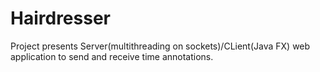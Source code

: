 # Hairdresser 
Project presents Server(multithreading on sockets)/CLient(Java FX) web application to send and receive time annotations.
